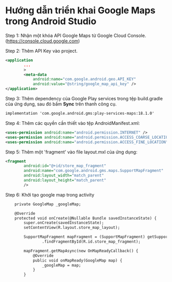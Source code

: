 # Hướng dẫn triển khai Google Maps trong Android Studio

Step 1: Nhận một khóa API Google Maps từ Google Cloud Console. (https://console.cloud.google.com)

Step 2: Thêm API Key vào project.

```xml
<application
        ...
        >
        <meta-data
            android:name="com.google.android.geo.API_KEY"
            android:value="@string/google_map_api_key" />
</application>
```
Step 3: Thêm dependency của Google Play services trong tệp build.gradle của ứng dụng, sau đó bấm **Sync** trên thanh công cụ.
```xml
implementation 'com.google.android.gms:play-services-maps:18.1.0'
```
Step 4: Thêm các quyền cần thiết vào tệp AndroidManifest.xml:
```xml
<uses-permission android:name="android.permission.INTERNET" />
<uses-permission android:name="android.permission.ACCESS_COARSE_LOCATION" />
<uses-permission android:name="android.permission.ACCESS_FINE_LOCATION" />
```
Step 5: Thêm một 'fragment' vào file layout.mxl của ứng dụng:
```xml
<fragment
        android:id="@+id/store_map_fragment"
        android:name="com.google.android.gms.maps.SupportMapFragment"
        android:layout_width="match_parent"
        android:layout_height="match_parent"
        />
```
Step 6: Khởi tạo google map trong activity

```xml
    private GoogleMap _googleMap;

    @Override
    protected void onCreate(@Nullable Bundle savedInstanceState) {
        super.onCreate(savedInstanceState);
        setContentView(R.layout.store_map_layout);

        SupportMapFragment mapFragment = (SupportMapFragment) getSupportFragmentManager()
                .findFragmentById(R.id.store_map_fragment);

        mapFragment.getMapAsync(new OnMapReadyCallback() {
            @Override
            public void onMapReady(GoogleMap map) {
                _googleMap = map;
            }
        }
```


